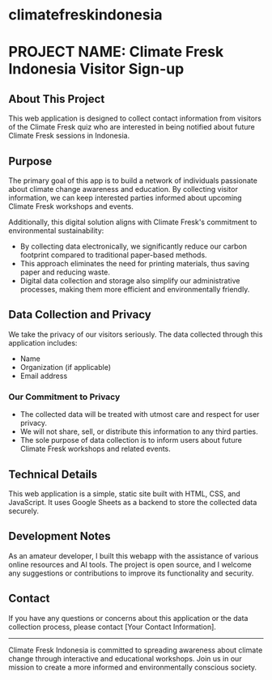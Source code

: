 # climatefreskindonesia
# PROJECT NAME: Climate Fresk Indonesia Visitor Sign-up

## About This Project

This web application is designed to collect contact information from visitors of the Climate Fresk quiz who are interested in being notified about future Climate Fresk sessions in Indonesia. 

## Purpose

The primary goal of this app is to build a network of individuals passionate about climate change awareness and education. By collecting visitor information, we can keep interested parties informed about upcoming Climate Fresk workshops and events.

Additionally, this digital solution aligns with Climate Fresk's commitment to environmental sustainability:

- By collecting data electronically, we significantly reduce our carbon footprint compared to traditional paper-based methods.
- This approach eliminates the need for printing materials, thus saving paper and reducing waste.
- Digital data collection and storage also simplify our administrative processes, making them more efficient and environmentally friendly.

## Data Collection and Privacy

We take the privacy of our visitors seriously. The data collected through this application includes:

- Name
- Organization (if applicable)
- Email address

### Our Commitment to Privacy

- The collected data will be treated with utmost care and respect for user privacy.
- We will not share, sell, or distribute this information to any third parties.
- The sole purpose of data collection is to inform users about future Climate Fresk workshops and related events.

## Technical Details

This web application is a simple, static site built with HTML, CSS, and JavaScript. It uses Google Sheets as a backend to store the collected data securely.

## Development Notes

As an amateur developer, I built this webapp with the assistance of various online resources and AI tools. The project is open source, and I welcome any suggestions or contributions to improve its functionality and security.

## Contact

If you have any questions or concerns about this application or the data collection process, please contact [Your Contact Information].


---

Climate Fresk Indonesia is committed to spreading awareness about climate change through interactive and educational workshops. Join us in our mission to create a more informed and environmentally conscious society.
